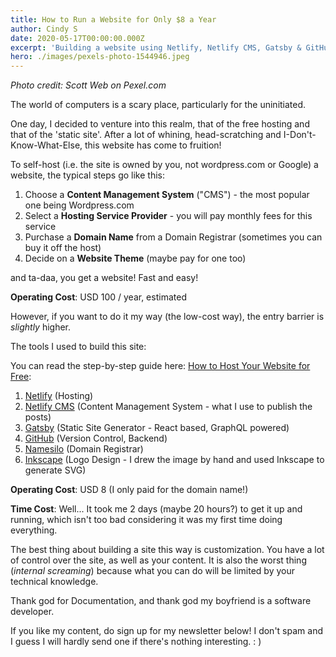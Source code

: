 ```yaml
---
title: How to Run a Website for Only $8 a Year
author: Cindy S
date: 2020-05-17T00:00:00.000Z
excerpt: 'Building a website using Netlify, Netlify CMS, Gatsby & GitHub.'
hero: ./images/pexels-photo-1544946.jpeg
---
```

*Photo credit: Scott Web on Pexel.com*

The world of computers is a scary place, particularly for the uninitiated.

One day, I decided to venture into this realm, that of the free hosting and that of the 'static site'. After a lot of whining, head-scratching and I-Don't-Know-What-Else, this website has come to fruition!

To self-host (i.e. the site is owned by you, not wordpress.com or Google) a website, the typical steps go like this: 

1. Choose a **Content Management System** ("CMS") - the most popular one being Wordpress.com
2. Select a **Hosting Service Provider** - you will pay monthly fees for this service
3. Purchase a **Domain Name** from a Domain Registrar (sometimes you can buy it off the host)
4. Decide on a **Website Theme** (maybe pay for one too) 

and ta-daa, you get a website! Fast and easy! 

**Operating Cost**: USD 100 / year, estimated 

However, if you want to do it my way (the low-cost way), the entry barrier is _slightly_ higher. 

The tools I used to build this site:

You can read the step-by-step guide here: [How to Host Your Website for Free](beanmusing.com/How-to-Host-Your-Website-for-FREE):

1. [Netlify](https://www.netlify.com "Netlify") (Hosting)
2. [Netlify CMS](https://www.netlifycms.org "Netlify CMS") (Content Management System - what I use to publish the posts)
3. [Gatsby](https://www.gatsbyjs.org "Gatsby") (Static Site Generator - React based, GraphQL powered)
4. [GitHub](https://www.github.com "GitHub") (Version Control, Backend)
5. [Namesilo](https://www.namesilo.com/register.php?rid=f991a20mf "Namesilo - Affiliate Link") (Domain Registrar)
6. [Inkscape](inkscape.org) (Logo Design - I drew the image by hand and used Inkscape to generate SVG)

**Operating Cost**: USD 8 (I only paid for the domain name!)

**Time Cost**: Well... It took me 2 days (maybe 20 hours?) to get it up and running, which isn't too bad considering it was my first time doing everything. 

The best thing about building a site this way is customization. You have a lot of control over the site, as well as your content. It is also the worst thing (*internal screaming*) because what you can do will be limited by your technical knowledge.

Thank god for Documentation, and thank god my boyfriend is a software developer.

If you like my content, do sign up for my newsletter below! I don't spam and I guess I will hardly send one if there's nothing interesting. : )
